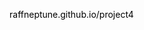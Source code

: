 <a href="https://raffneptune.github.io/project4/index.html" style="color: black; text-decoration: none;">raffneptune.github.io/project4</a>
